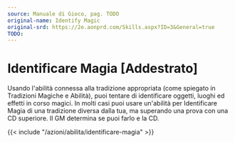 ```yaml
---
source: Manuale di Gioco, pag. TODO
original-name: Identify Magic
original-srd: https://2e.aonprd.com/Skills.aspx?ID=3&General=true
TODO:
---
```


# Identificare Magia \[Addestrato\]

Usando l'abilità connessa alla tradizione appropriata (come spiegato in
Tradizioni Magiche e Abilità), puoi tentare di identificare oggetti, luoghi ed
effetti in corso magici. In molti casi puoi usare un'abilità per Identificare
Magia di una tradizione diversa dalla tua, ma superando una prova con una CD
superiore. Il GM determina se puoi farlo e la CD.

{{< include "/azioni/abilita/identificare-magia" >}}
